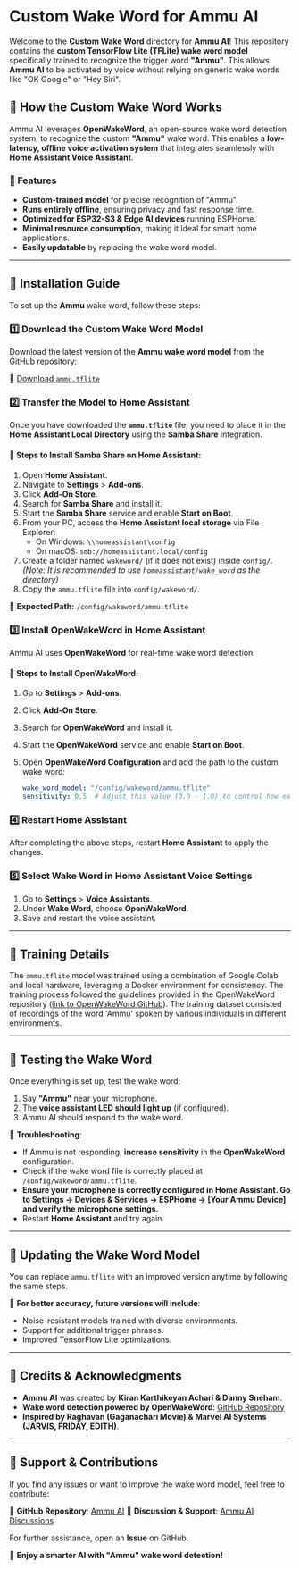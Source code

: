 # Custom Wake Word for Ammu AI

Welcome to the **Custom Wake Word** directory for **Ammu AI**! This repository contains the **custom TensorFlow Lite (TFLite) wake word model** specifically trained to recognize the trigger word **"Ammu"**. This allows **Ammu AI** to be activated by voice without relying on generic wake words like "OK Google" or "Hey Siri".

## 🔹 How the Custom Wake Word Works

Ammu AI leverages **OpenWakeWord**, an open-source wake word detection system, to recognize the custom **"Ammu"** wake word. This enables a **low-latency, offline voice activation system** that integrates seamlessly with **Home Assistant Voice Assistant**.

### 🚀 Features

*   **Custom-trained model** for precise recognition of "Ammu".
*   **Runs entirely offline**, ensuring privacy and fast response time.
*   **Optimized for ESP32-S3 & Edge AI devices** running ESPHome.
*   **Minimal resource consumption**, making it ideal for smart home applications.
*   **Easily updatable** by replacing the wake word model.

---

## 🔹 Installation Guide

To set up the **Ammu** wake word, follow these steps:

### 1️⃣ **Download the Custom Wake Word Model**

Download the latest version of the **Ammu wake word model** from the GitHub repository:

🔗 [Download `ammu.tflite`](https://github.com/kiranvenom1209/ammuai/tree/main/custom_wake_word/ammu.tflite)

### 2️⃣ **Transfer the Model to Home Assistant**

Once you have downloaded the **`ammu.tflite`** file, you need to place it in the **Home Assistant Local Directory** using the **Samba Share** integration.

#### 🔹 Steps to Install Samba Share on Home Assistant:

1.  Open **Home Assistant**.
2.  Navigate to **Settings** > **Add-ons**.
3.  Click **Add-On Store**.
4.  Search for **Samba Share** and install it.
5.  Start the **Samba Share** service and enable **Start on Boot**.
6.  From your PC, access the **Home Assistant local storage** via File Explorer:
    *   On Windows: `\\homeassistant\config`
    *   On macOS: `smb://homeassistant.local/config`
7.  Create a folder named `wakeword/` (if it does not exist) inside `config/`.  *(Note: It is recommended to use `homeassistant/wake_word` as the directory)*
8.  Copy the `ammu.tflite` file into `config/wakeword/`.

🔹 **Expected Path:** `/config/wakeword/ammu.tflite`

### 3️⃣ **Install OpenWakeWord in Home Assistant**

Ammu AI uses **OpenWakeWord** for real-time wake word detection.

#### 🔹 Steps to Install OpenWakeWord:

1.  Go to **Settings** > **Add-ons**.
2.  Click **Add-On Store**.
3.  Search for **OpenWakeWord** and install it.
4.  Start the **OpenWakeWord** service and enable **Start on Boot**.
5.  Open **OpenWakeWord Configuration** and add the path to the custom wake word:

    ```yaml
    wake_word_model: "/config/wakeword/ammu.tflite"
    sensitivity: 0.5  # Adjust this value (0.0 - 1.0) to control how easily the wake word is triggered.  Higher values are more sensitive.
    ```

### 4️⃣ **Restart Home Assistant**

After completing the above steps, restart **Home Assistant** to apply the changes.

### 5️⃣ **Select Wake Word in Home Assistant Voice Settings**

1.  Go to **Settings** > **Voice Assistants**.
2.  Under **Wake Word**, choose **OpenWakeWord**.
3.  Save and restart the voice assistant.

---

## 🔹 Training Details

The `ammu.tflite` model was trained using a combination of Google Colab and local hardware, leveraging a Docker environment for consistency.  The training process followed the guidelines provided in the OpenWakeWord repository ([link to OpenWakeWord GitHub](https://github.com/dscripka/openWakeWord/tree/main)). The training dataset consisted of recordings of the word 'Ammu' spoken by various individuals in different environments.

---

## 🔹 Testing the Wake Word

Once everything is set up, test the wake word:

1.  Say **"Ammu"** near your microphone.
2.  The **voice assistant LED should light up** (if configured).
3.  Ammu AI should respond to the wake word.

🔹 **Troubleshooting**:

*   If Ammu is not responding, **increase sensitivity** in the **OpenWakeWord** configuration.
*   Check if the wake word file is correctly placed at `/config/wakeword/ammu.tflite`.
*   **Ensure your microphone is correctly configured in Home Assistant. Go to Settings -> Devices & Services -> ESPHome -> [Your Ammu Device] and verify the microphone settings.**
*   Restart **Home Assistant** and try again.

---

## 🔹 Updating the Wake Word Model

You can replace `ammu.tflite` with an improved version anytime by following the same steps.

🔹 **For better accuracy, future versions will include**:

*   Noise-resistant models trained with diverse environments.
*   Support for additional trigger phrases.
*   Improved TensorFlow Lite optimizations.

---

## 🔹 Credits & Acknowledgments

*   **Ammu AI** was created by **Kiran Karthikeyan Achari & Danny Sneham**.
*   **Wake word detection powered by OpenWakeWord**: [GitHub Repository](https://github.com/dscripka/openWakeWord/tree/main)
*   **Inspired by Raghavan (Gaganachari Movie) & Marvel AI Systems (JARVIS, FRIDAY, EDITH)**.

---

## 🔹 Support & Contributions

If you find any issues or want to improve the wake word model, feel free to contribute:

🔹 **GitHub Repository**: [Ammu AI](https://github.com/kiranvenom1209/ammuai)
🔹 **Discussion & Support**: [Ammu AI Discussions](https://github.com/kiranvenom1209/ammuai/discussions)

For further assistance, open an **Issue** on GitHub.

🚀 **Enjoy a smarter AI with "Ammu" wake word detection!**
